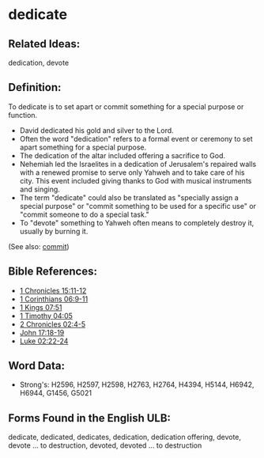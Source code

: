 # dedicate

## Related Ideas:

dedication, devote

## Definition:

To dedicate is to set apart or commit something for a special purpose or function.

* David dedicated his gold and silver to the Lord.
* Often the word "dedication" refers to a formal event or ceremony to set apart something for a special purpose.
* The dedication of the altar included offering a sacrifice to God.
* Nehemiah led the Israelites in a dedication of Jerusalem's repaired walls with a renewed promise to serve only Yahweh and to take care of his city. This event included giving thanks to God with musical instruments and singing.
* The term "dedicate" could also be translated as "specially assign a special purpose" or "commit something to be used for a specific use" or "commit someone to do a special task."
* To "devote" something to Yahweh often means to completely destroy it, usually by burning it.

(See also: [commit](../other/commit.md))

## Bible References:

* [1 Chronicles 15:11-12](rc://en/tn/help/1ch/15/11)
* [1 Corinthians 06:9-11](rc://en/tn/help/1co/06/09)
* [1 Kings 07:51](rc://en/tn/help/1ki/07/51)
* [1 Timothy 04:05](rc://en/tn/help/1ti/04/05)
* [2 Chronicles 02:4-5](rc://en/tn/help/2ch/02/04)
* [John 17:18-19](rc://en/tn/help/jhn/17/18)
* [Luke 02:22-24](rc://en/tn/help/luk/02/22)

## Word Data:

* Strong's: H2596, H2597, H2598, H2763, H2764, H4394, H5144, H6942, H6944, G1456, G5021

## Forms Found in the English ULB:

dedicate, dedicated, dedicates, dedication, dedication offering, devote, devote ... to destruction, devoted, devoted ... to destruction
